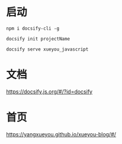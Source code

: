 # 启动

```
npm i docsify-cli -g

docsify init projectName

docsify serve xueyou_javascript

```

# 文档

https://docsify.js.org/#/?id=docsify


# 首页

https://yangxueyou.github.io/xueyou-blog/#/